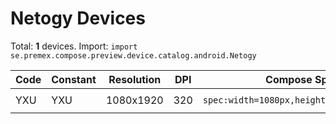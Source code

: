 # Netogy Devices

Total: **1** devices. Import: `import se.premex.compose.preview.device.catalog.android.Netogy`

| Code | Constant | Resolution | DPI | Compose Spec | Preview Usage |
|------|----------|------------|-----|-------------|---------------|
| YXU | YXU | 1080x1920 | 320 | `spec:width=1080px,height=1920px,dpi=320` | `@Preview(device = Netogy.YXU)` |

<!-- Generated automatically. Do not edit manually. -->
